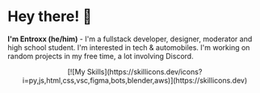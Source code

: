 
<div align="left"><h1> Hey there! 👋 </h1></div>

<b>I'm Entroxx (he/him)</b> - I'm a fullstack developer, designer, moderator and high school student. I'm interested in tech & automobiles. I'm working on random projects in my free time, a lot involving Discord.
<div align="center">
[![My Skills](https://skillicons.dev/icons?i=py,js,html,css,vsc,figma,bots,blender,aws)](https://skillicons.dev)

</div>

